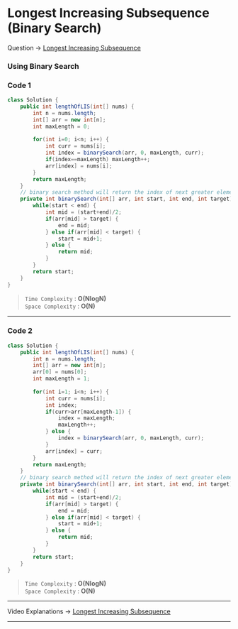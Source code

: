 # Longest Increasing Subsequence (Binary Search)
Question -> [Longest Increasing Subsequence](https://leetcode.com/problems/longest-increasing-subsequence/)       

### Using Binary Search
### Code 1
```java
class Solution {
    public int lengthOfLIS(int[] nums) {
        int n = nums.length;
        int[] arr = new int[n];
        int maxLength = 0;
        
        for(int i=0; i<n; i++) {
            int curr = nums[i];
            int index = binarySearch(arr, 0, maxLength, curr);
            if(index==maxLength) maxLength++;
            arr[index] = nums[i];
        }
        return maxLength;
    }
    // binary search method will return the index of next greater element of target if target is not found
    private int binarySearch(int[] arr, int start, int end, int target) {
        while(start < end) {
            int mid = (start+end)/2;
            if(arr[mid] > target) {
                end = mid;
            } else if(arr[mid] < target) {
                start = mid+1;
            } else {
                return mid;
            }
        }
        return start;
    }
}
```
> `Time Complexity` : **O(NlogN)**           
> `Space Complexity` : **O(N)**
---
### Code 2
```java
class Solution {
    public int lengthOfLIS(int[] nums) {
        int n = nums.length;
        int[] arr = new int[n];
        arr[0] = nums[0];
        int maxLength = 1;
        
        for(int i=1; i<n; i++) {
            int curr = nums[i];
            int index;
            if(curr>arr[maxLength-1]) {
                index = maxLength;
                maxLength++;
            } else {
                index = binarySearch(arr, 0, maxLength, curr);
            }
            arr[index] = curr;
        }
        return maxLength;
    }
    // binary search method will return the index of next greater element of target if target is not found
    private int binarySearch(int[] arr, int start, int end, int target) {
        while(start < end) {
            int mid = (start+end)/2;
            if(arr[mid] > target) {
                end = mid;
            } else if(arr[mid] < target) {
                start = mid+1;
            } else {
                return mid;
            }
        }
        return start;
    }
}
```
> `Time Complexity` : **O(NlogN)**           
> `Space Complexity` : **O(N)**
---
Video Explanations -> [Longest Increasing Subsequence](https://youtu.be/on2hvxBXJH4?list=PLgUwDviBIf0qUlt5H_kiKYaNSqJ81PMMY)   
<hr>
